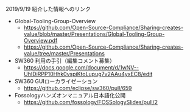 2019/9/19 紹介した情報へのリンク
- Global-Tooling-Group-Overview
  - https://github.com/Open-Source-Compliance/Sharing-creates-value/blob/master/Presentations/Global-Tooling-Group-Overview.pdf
  - https://github.com/Open-Source-Compliance/Sharing-creates-value/tree/master/Presentations
- SW360 利用の手引（編集コメント募集）
  - https://docs.google.com/document/d/1wNV--UhIDiRPP10Hhk0vspiKtoLupug7v2AAu4yxEC8/edit
- SW360 GUIローカライゼーション
  - https://github.com/eclipse/sw360/pull/659
- Fossologyハンズオンマニュアル日本語化公開
  - https://github.com/fossology/FOSSologySlides/pull/2

